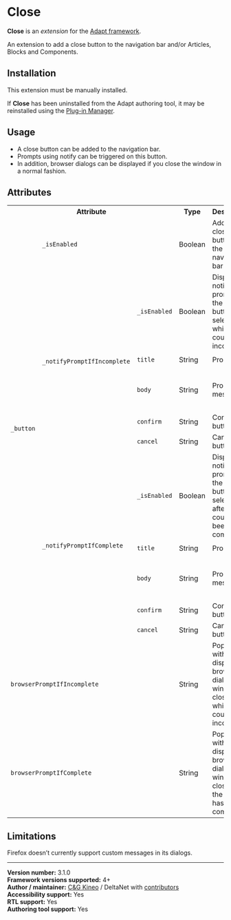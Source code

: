 # Close

**Close** is an *extension* for the [Adapt framework](https://github.com/adaptlearning/adapt_framework).   

An extension to add a close button to the navigation bar and/or Articles, Blocks and Components.  

## Installation

This extension must be manually installed.  

If **Close** has been uninstalled from the Adapt authoring tool, it may be reinstalled using the [Plug-in Manager](https://github.com/adaptlearning/adapt_authoring/wiki/Plugin-Manager).  

## Usage

* A close button can be added to the navigation bar.
* Prompts using notify can be triggered on this button.
* In addition, browser dialogs can be displayed if you close the window in a normal fashion.

## Attributes

<table>
	<tr>
		<th colspan="3">Attribute<br></th>
		<th>Type</th>
		<th>Description</th>
		<th>Default</th>
	</tr>
	<tr>
		<td rowspan="11"><code>_button</code></td>
		<td colspan="2"><code>_isEnabled</code></td>
		<td>Boolean</td>
		<td>Adds a close button to the navigation bar</td>
		<td><code>false</code></td>
	</tr>
	<tr>
		<td rowspan="5"><code>_notifyPromptIfIncomplete</code></td>
		<td><code>_isEnabled</code></td>
		<td>Boolean</td>
		<td>Displays a notify prompt if the close button is selected while the course is incomplete</td>
		<td><code>false</code></td>
	</tr>
	<tr>
		<td><code>title</code></td>
		<td>String</td>
		<td>Prompt title</td>
		<td><code>"Confirm close"</code></td>
	</tr>
	<tr>
		<td><code>body</code></td>
		<td>String</td>
		<td>Prompt message<br></td>
		<td><code>"Are you sure you want to close the window?"</code></td>
	</tr>
	<tr>
		<td><code>confirm</code></td>
		<td>String</td>
		<td>Confirm button text</td>
		<td><code>"Close window"</code></td>
	</tr>
	<tr>
		<td><code>cancel</code></td>
		<td>String</td>
		<td>Cancel button text<br></td>
		<td><code>"Cancel"</code></td>
	</tr>
	<tr>
		<td rowspan="5"><code>_notifyPromptIfComplete</code></td>
		<td><code>_isEnabled</code></td>
		<td>Boolean</td>
		<td>Displays a notify prompt if the close button is selected after the course has been completed</td>
		<td><code>false</code></td>
	</tr>
	<tr>
		<td><code>title</code></td>
		<td>String</td>
		<td>Prompt title</td>
		<td><code>"Confirm close"</code></td>
	</tr>
	<tr>
		<td><code>body</code></td>
		<td>String</td>
		<td>Prompt message</td>
		<td><code>"Are you sure you want to close the window?"</code></td>
	</tr>
	<tr>
		<td><code>confirm</code></td>
		<td>String</td>
		<td>Confirm button text</td>
		<td><code>"Close window"</code></td>
	</tr>
	<tr>
		<td><code>cancel</code></td>
		<td>String</td>
		<td>Cancel button text</td>
		<td><code>"Cancel"</code></td>
	</tr>
	<tr>
		<td colspan="3"><code>browserPromptIfIncomplete</code></td>
		<td>String</td>
		<td>Populate with text to display a browser dialog if the window is closed while the course is incomplete</td>
		<td><code>""</code></td>
	</tr>
	<tr>
		<td colspan="3"><code>browserPromptIfComplete</code></td>
		<td>String<br></td>
		<td>Populate with text to display a browser dialog if the window is closed after the course has been completed</td>
		<td><code>""</code></td>
	</tr>
</table>

## Limitations

Firefox doesn’t currently support custom messages in its dialogs.

----------------------------
**Version number:**  3.1.0   
**Framework versions supported:**  4+    
**Author / maintainer:** [C&G Kineo](https://github.com/cgkineo/adapt-close) / DeltaNet with [contributors](https://github.com/deltanet/adapt-close/graphs/contributors)     
**Accessibility support:** Yes  
**RTL support:** Yes     
**Authoring tool support:** Yes
